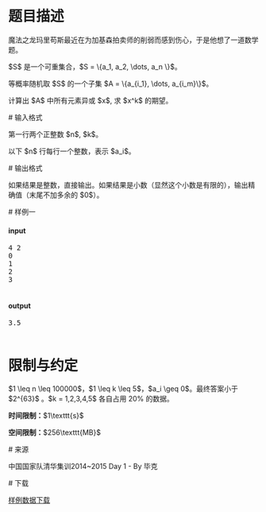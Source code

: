 # 题目描述

<p>魔法之龙玛里苟斯最近在为加基森拍卖师的削弱而感到伤心，于是他想了一道数学题。</p>
<p>$S$ 是一个可重集合，$S = \{a_1, a_2, \dots, a_n \}$。</p>
<p>等概率随机取 $S$ 的一个子集 $A = \{a_{i_1}, \dots, a_{i_m}\}$。</p>
<p>计算出 $A$ 中所有元素异或 $x$, 求 $x^k$ 的期望。</p>
# 输入格式


<p>第一行两个正整数 $n$, $k$。</p>
<p>以下 $n$ 行每行一个整数，表示 $a_i$。</p>
# 输出格式


<p>如果结果是整数，直接输出。如果结果是小数（显然这个小数是有限的），输出精确值（末尾不加多余的 $0$）。</p>
# 样例一


<h4>input</h4>
<pre>4 2
0
1
2
3

</pre>

<h4>output</h4>
<pre>3.5

</pre>

# 限制与约定


<p>$1 \leq n \leq 100000$，$1 \leq k \leq 5$，$a_i \geq 0$。最终答案小于 $2^{63}$ 。$k = 1,2,3,4,5$ 各自占用 20% 的数据。</p>
<p><strong>时间限制：</strong>$1\texttt{s}$</p>
<p><strong>空间限制：</strong>$256\texttt{MB}$</p>
# 来源


<p>中国国家队清华集训2014~2015 Day 1 - By 毕克</p>
# 下载


<p><a href="/download.php?type=problem&amp;id=36">样例数据下载</a></p>
